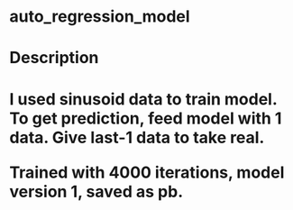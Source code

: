 # auto_regression_model
<h1> Description <h1>
  
<p> I used sinusoid data to train model. To get prediction, feed model with 1 data. Give last-1 data to take real. <p>
<p> Trained with 4000 iterations, model version 1, saved as pb. <p>
  
